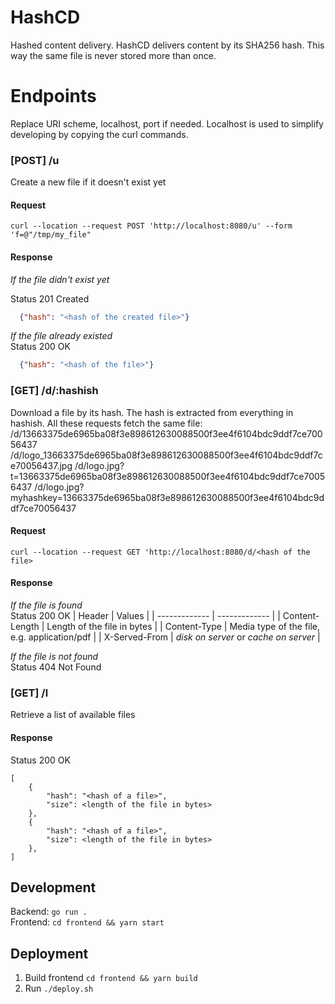 # HashCD
Hashed content delivery. HashCD delivers content by its SHA256 hash. 
This way the same file is never stored more than once. 


# Endpoints
Replace URI scheme, localhost, port if needed. Localhost is used to simplify developing by copying the curl commands.

### [POST] /u
Create a new file if it doesn't exist yet
#### Request
```shell
curl --location --request POST 'http://localhost:8080/u' --form 'f=@"/tmp/my_file"
```
#### Response
_If the file didn't exist yet_  


Status 201 Created
```json
  {"hash": "<hash of the created file>"}
```
_If the file already existed_  
Status 200 OK
```json
  {"hash": "<hash of the file>"}
```

### [GET] /d/:hashish
Download a file by its hash. The hash is extracted from everything in hashish.
All these requests fetch the same file:  
/d/13663375de6965ba08f3e898612630088500f3ee4f6104bdc9ddf7ce70056437
/d/logo_13663375de6965ba08f3e898612630088500f3ee4f6104bdc9ddf7ce70056437.jpg
/d/logo.jpg?t=13663375de6965ba08f3e898612630088500f3ee4f6104bdc9ddf7ce70056437
/d/logo.jpg?myhashkey=13663375de6965ba08f3e898612630088500f3ee4f6104bdc9ddf7ce70056437

#### Request
```shell
curl --location --request GET 'http://localhost:8080/d/<hash of the file>
```
#### Response
_If the file is found_  
Status 200 OK
| Header  | Values |
| ------------- | ------------- |
| Content-Length  | Length of the file in bytes  |
| Content-Type  | Media type of the file, e.g. application/pdf  |
| X-Served-From | _disk on server_ or _cache on server_ |

_If the file is not found_  
Status 404 Not Found

### [GET] /l
Retrieve a list of available files
#### Response
Status 200 OK
```
[
    {
        "hash": "<hash of a file>",
        "size": <length of the file in bytes>
    },
    {
        "hash": "<hash of a file>",
        "size": <length of the file in bytes>
    },    
]
```


## Development
Backend: `go run .`  
Frontend: `cd frontend && yarn start`

## Deployment
1. Build frontend `cd frontend && yarn build`
2. Run `./deploy.sh`

